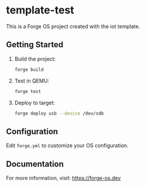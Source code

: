 # template-test

This is a Forge OS project created with the iot template.

## Getting Started

1. Build the project:
   ```bash
   forge build
   ```

2. Test in QEMU:
   ```bash
   forge test
   ```

3. Deploy to target:
   ```bash
   forge deploy usb --device /dev/sdb
   ```

## Configuration

Edit `forge.yml` to customize your OS configuration.

## Documentation

For more information, visit: https://forge-os.dev
